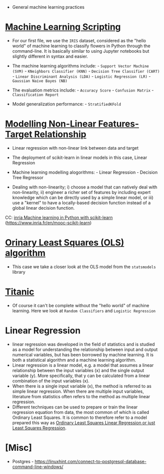 * General machine learning practices

# [Machine Learning Scripting](https://github.com/ashioyajotham/ML-Algorithms/blob/main/ML%20Scripting.ipynb)
* For our first file, we use the `IRIS` dataset, considered as the "hello world" of machine learning to classify flowers in Python through the command-line.
  It is basically similar to using Jupyter notebooks but slightly different in syntax and easier.
* The machine learning algorithms include:
         - `Support Vector Machine (SVM)`
         - `KNeighbors Classifier (KNN)`
         - `Decision Tree Classifier (CART)`
         - `Linear Discriminant Analysis (LDA)`
         - `Logistic Regression (LR)`
         - `Gaussian Naive Bayes (NB)`
        
 * The evaluation metrics include:
         - `Accuracy Score`
         - `Confusion Matrix`
         - `Classification Report`

* Model generalization performance:
         - `StratifiedKFold`




# [Modelling Non-Linear Features-Target Relationship](https://github.com/ashioyajotham/ML-Algorithms/blob/main/linear-regression-non-linear-btn-data-and-target.ipynb)
* Linear regression with non-linear link between data and target
* The deployment of scikit-learn in linear models in this case, Linear Regression
* Machine learning modelling alogorithms:
         - Linear Regression
         - Decision Tree Regressor
         
* Dealing with non-linearity;
        i) choose a model that can natively deal with non-linearity,
       ii) engineer a richer set of features by including expert knowledge which can
                be directly used by a simple linear model, or
      iii) use a "kernel" to have a locally-based decision function instead of a
            global linear decision function.

CC: [inria Machine learning in Python with scikit-learn](https://inria.github.io/scikit-learn-mooc/)
    (https://www.inria.fr/en/mooc-scikit-learn)
    
    
    

# [Orinary Least Squares (OLS) algorithm](https://github.com/ashioyajotham/ML-Algorithms/blob/main/ols-models.ipynb)
* This case we take a closer look at the OLS model from the `statsmodels` library




# [Titanic](https://github.com/ashioyajotham/ML-Algorithms/blob/main/titanic-classification.ipynb)
* Of course it can't be complete without the "hello world" of machine learning. Here we look at `Random Classifiers` and `Logistic Regression`



# Linear Regression
*  linear regression was developed in the field of statistics and is studied as a model for understanding the relationship between input and output numerical variables, but has been borrowed by machine learning. It is both a statistical algorithm and a machine learning algorithm.
*  Linear regression is a linear model, e.g. a model that assumes a linear relationship between the input variables (x) and the single output variable (y). More specifically, that y can be calculated from a linear combination of the input variables (x).
*  When there is a single input variable (x), the method is referred to as simple linear regression. When there are multiple input variables, literature from statistics often refers to the method as multiple linear regression.
*  Different techniques can be used to prepare or train the linear regression equation from data, the most common of which is called Ordinary Least Squares. It is common to therefore refer to a model prepared this way as [Ordinary Least Squares Linear Regression or just Least Squares Regression](https://github.com/ashioyajotham/Daily-ML/blob/main/ols-models.ipynb).

# [Misc]
* Postgres - https://linuxhint.com/connect-to-postgresql-database-command-line-windows/
